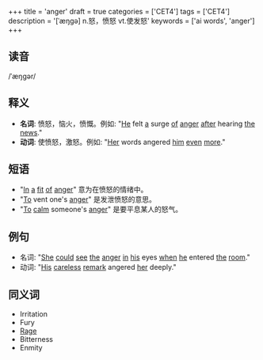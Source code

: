 +++
title = 'anger'
draft = true
categories = ['CET4']
tags = ['CET4']
description = '[ˈæŋgə] n.怒，愤怒 vt.使发怒'
keywords = ['ai words', 'anger']
+++

## 读音
/ˈæŋɡər/

## 释义
- **名词**: 愤怒，恼火，愤慨。例如: "[He](/zh/post/he/) felt [a](/zh/post/a/) surge [of](/zh/post/of/) [anger](/zh/post/anger/) [after](/zh/post/after/) hearing [the](/zh/post/the/) [news](/zh/post/news/)."
- **动词**: 使愤怒，激怒。例如: "[Her](/zh/post/her/) words angered [him](/zh/post/him/) [even](/zh/post/even/) [more](/zh/post/more/)."

## 短语
- "[In](/zh/post/in/) [a](/zh/post/a/) [fit](/zh/post/fit/) [of](/zh/post/of/) [anger](/zh/post/anger/)" 意为在愤怒的情绪中。
- "[To](/zh/post/to/) vent one's [anger](/zh/post/anger/)" 是发泄愤怒的意思。
- "[To](/zh/post/to/) [calm](/zh/post/calm/) someone's [anger](/zh/post/anger/)" 是要平息某人的怒气。

## 例句
- 名词: "[She](/zh/post/she/) [could](/zh/post/could/) [see](/zh/post/see/) [the](/zh/post/the/) [anger](/zh/post/anger/) [in](/zh/post/in/) [his](/zh/post/his/) eyes [when](/zh/post/when/) [he](/zh/post/he/) entered [the](/zh/post/the/) [room](/zh/post/room/)."
- 动词: "[His](/zh/post/his/) [careless](/zh/post/careless/) [remark](/zh/post/remark/) angered [her](/zh/post/her/) deeply."

## 同义词
- Irritation
- Fury
- [Rage](/zh/post/rage/)
- Bitterness
- Enmity
